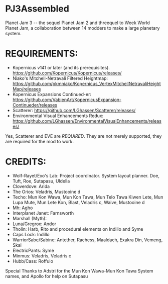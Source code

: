 # PJ3Assembled
Planet Jam 3 -- the sequel Planet Jam 2 and threequel to Week World Planet Jam, a collaboration between 14 modders to make a large planetary system.

# REQUIREMENTS:
* Kopernicus v141 or later (and its prerequisites). https://github.com/Kopernicus/Kopernicus/releases/
* Niako's Mitchell-Netravali Filtered Heightmap: https://github.com/pkmniako/Kopernicus_VertexMitchellNetravaliHeightMap/releases
* Kopernicus Expansions Continued-er: https://github.com/VabienArt/KopernicusExpansion-Continueder/releases
* Scatterer: https://github.com/LGhassen/Scatterer/releases/
* Environmental Visual Enhancements Redux: https://github.com/LGhassen/EnvironmentalVisualEnhancements/releases/

Yes, Scatterer and EVE are *REQUIRED*. They are not merely supported, they are required for the mod to work.

# CREDITS:
* Wolf-Rayet/Exo's Lab: Project coordinator. System layout planner. Doe, Tuft, Roe, Sutapasu, Uldella
* Cloverdove: Arida 
* The Orios: Veladris, Mustooine d
* Techo: Mun Kon Wawa, Mun Kon Tawa, Mun Telo Tawa Kiwen Lete, Mun Lupa Mute, Mun Lete Kon, Blast, Veladris c, Waive, Mustooine d
* Mh: Agho 
* Interplanet Janet: Farnsworth
* Marshall (Myth): 
* Luna/Gregrox: Andor
* Tholin: Harb, Rito and procedural elements on Indillo and Syme
* Caps Lock: Indillo
* WarriorSabe/Sabine: Antether, Rachess, Maaldach, Exakra Din, Vemeng, Skal
* ElectricPants: Syme 
* Minmus: Veladris, Veladris c
* Hubb/Cass: Roffulo

Special Thanks to Adstri for the Mun Kon Wawa-Mun Kon Tawa System names, and Apollo for help on Sutapasu
